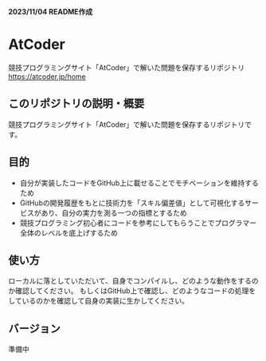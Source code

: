 **2023/11/04 README作成**

# AtCoder
競技プログラミングサイト「AtCoder」で解いた問題を保存するリポジトリ  
https://atcoder.jp/home

## このリポジトリの説明・概要
競技プログラミングサイト「AtCoder」で解いた問題を保存するリポジトリです。

## 目的
- 自分が実装したコードをGitHub上に載せることでモチベーションを維持するため
- GitHubの開発履歴をもとに技術力を「スキル偏差値」として可視化するサービスがあり、自分の実力を測る一つの指標とするため
- 競技プログラミング初心者にコードを参考にしてもらうことでプログラマー全体のレベルを底上げするため

## 使い方
ローカルに落としていただいて、自身でコンパイルし、どのような動作をするのか確認してください。
もしくはGitHub上で確認し、どのようなコードの処理をしているのかを確認して自身の実装に生かしてください。

## バージョン
準備中
